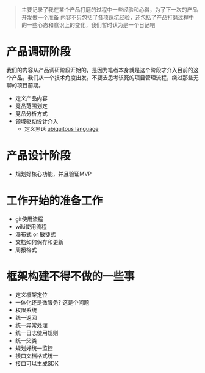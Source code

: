 > 主要记录了我在某个产品打磨的过程中一些经验和心得，为了下一次的产品开发做一个准备
> 内容不只包括了各项踩坑经验，还包括了产品打磨过程中的一些心态和意识上的变化，我们暂时认为是一个日记吧

# 产品调研阶段
我们的内容从产品调研阶段开始的，是因为笔者本身就是这个阶段才介入目前的这个产品，我们从一个技术角度出发。不要去思考该死的项目管理流程，绕过那些无聊的项目前期。

- 定义产品内容
- 竞品范围划定
- 竞品分析方式
- 领域驱动设计介入
    - 定义黑话 [ubiquitous language](https://github.com/jiangzh292679/record/blob/master/coding-record/docs/domain_driven/ubiquitous%20language/README.md)


# 产品设计阶段
- 规划好核心功能，并且验证MVP

# 工作开始的准备工作
- git使用流程
- wiki使用流程
- 瀑布式 or 敏捷式
- 文档如何保存和更新
- 周报格式


# 框架构建不得不做的一些事
- 定义框架定位
- 一体化还是微服务? 这是个问题
- 权限系统
- 统一返回
- 统一异常处理
- 统一日志使用规则
- 统一父类
- 规划好统一监控
- 接口文档格式统一
- 接口可以生成SDK
